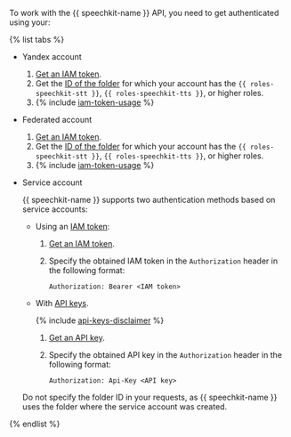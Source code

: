 To work with the {{ speechkit-name }} API, you need to get authenticated using your:

{% list tabs %}

- Yandex account

   1. [Get an IAM token](../../iam/operations/iam-token/create.md).
   1. Get the [ID of the folder](../../resource-manager/operations/folder/get-id.md) for which your account has the `{{ roles-speechkit-stt }}`, `{{ roles-speechkit-tts }}`, or higher roles.
   1. {% include [iam-token-usage](../iam-token-usage-speechkit-v3.md) %}

- Federated account


   1. [Get an IAM token](../../iam/operations/iam-token/create-for-federation.md).
   1. Get the [ID of the folder](../../resource-manager/operations/folder/get-id.md) for which your account has the `{{ roles-speechkit-stt }}`, `{{ roles-speechkit-tts }}`, or higher roles.
   1. {% include [iam-token-usage](../iam-token-usage-speechkit-v3.md) %}

- Service account

   {{ speechkit-name }} supports two authentication methods based on service accounts:

   * Using an [IAM token](../../iam/concepts/authorization/iam-token.md):

      1. [Get an IAM token](../../iam/operations/iam-token/create-for-sa.md).
      1. Specify the obtained IAM token in the `Authorization` header in the following format:

         ```
         Authorization: Bearer <IAM token>
         ```

   * With [API keys](../../iam/concepts/authorization/api-key).

      {% include [api-keys-disclaimer](../iam/api-keys-disclaimer.md) %}

      1. [Get an API key](../../iam/operations/api-key/create.md).
      1. Specify the obtained API key in the `Authorization` header in the following format:

         ```
         Authorization: Api-Key <API key>
         ```

   Do not specify the folder ID in your requests, as {{ speechkit-name }} uses the folder where the service account was created.

{% endlist %}
